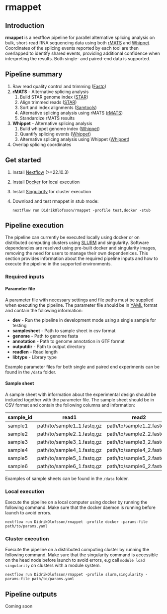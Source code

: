 # rmappet

## Introduction

**rmappet** is a nextflow pipeline for parallel alternative splicing analysis on bulk, short-read RNA sequencing data using both [rMATS](https://rnaseq-mats.sourceforge.net/) and [Whippet](https://github.com/timbitz/Whippet.jl). Coordinates of the splicing events reported by each tool are then overlapped to identify shared events, providing additional confidence when interpreting the results. Both single- and paired-end data is supported.

## Pipeline summary

1. Raw read quality control and trimming ([Fastp](https://github.com/OpenGene/fastp))
2. **rMATS** - Alternative splicing analysis
   1. Build STAR genome index ([STAR](https://github.com/alexdobin/STAR))
   2. Align trimmed reads ([STAR](https://github.com/alexdobin/STAR))
   3. Sort and index alignments ([Samtools](http://www.htslib.org/))
   4. Alternative splicing analysis using rMATS ([rMATS](http://www.htslib.org/))
   5. Standardize rMATS results
3. **Whippet** - Alternative splicing analysis
   1. Build whippet genome index ([Whippet](https://github.com/timbitz/Whippet.jl))
   2. Quantify splicing events ([Whippet](https://github.com/timbitz/Whippet.jl))
   3. Alternative splicing analysis using Whippet ([Whippet](https://github.com/timbitz/Whippet.jl))
4. Overlap splicing coordinates

## Get started

1. Install [Nextflow](https://www.nextflow.io/) (>=22.10.3)
2. Install [Docker](https://www.docker.com/) for local execution
3. Install [Singularity](https://sylabs.io/) for cluster execution
4. Download and test rmappet in stub mode:

   ```
   nextflow run DidrikOlofsson/rmappet -profile test,docker -stub
   ```

## Pipeline execution

The pipeline can currently be executed locally using docker or on distributed computing clusters using [SLURM](https://slurm.schedmd.com/) and singularity. Software dependencies are resolved using pre-built docker and singularity images, removing the need for users to manage their own dependenices. This section provides information about the required pipeline inputs and how to execute the pipeline in the supported environments.

### Required inputs

#### Parameter file

A parameter file with necessary settings and file paths must be supplied when executing the pipeline. The parameter file should be in [YAML](https://www.cloudbees.com/blog/yaml-tutorial-everything-you-need-get-started) format and contain the following information:

- **dev** - Run the pipeline in development mode using a single sample for testing
- **samplesheet** - Path to sample sheet in csv format
- **genome** - Path to genome fasta
- **annotation** - Path to genome annotation in GTF format
- **outputdir** - Path to output directory
- **readlen** - Read length
- **libtype** - Library type

Example parameter files for both single and paired end experiments can be found in the `/data` folder.

#### Sample sheet

A sample sheet with information about the experimental design should be included together with the parameter file. The sample sheet should be in CSV format and contain the following columns and information:

| sample_id | read1                      | read2                      | condition   |
| --------- | -------------------------- | -------------------------- | ----------- |
| sample1   | path/to/sample1_1.fastq.gz | path/to/sample1_2.fastq.gz | condition_a |
| sample2   | path/to/sample2_1.fastq.gz | path/to/sample2_2.fastq.gz | condition_a |
| sample3   | path/to/sample3_1.fastq.gz | path/to/sample3_2.fastq.gz | condition_a |
| sample4   | path/to/sample4_1.fastq.gz | path/to/sample4_2.fastq.gz | condition_b |
| sample5   | path/to/sample5_1.fastq.gz | path/to/sample5_2.fastq.gz | condition_b |
| sample6   | path/to/sample6_1.fastq.gz | path/to/sample6_2.fastq.gz | condition_b |

Examples of sample sheets can be found in the `/data` folder.

### Local execution

Execute the pipeline on a local computer using docker by running the following command. Make sure that the docker daemon is running before launch to avoid errors.

```
nextflow run DidrikOlofsson/rmappet -profile docker -params-file path/to/params.yaml
```

### Cluster execution

Execute the pipeline on a distributed computing cluster by running the following command. Make sure that the singularity command is accessible on the head node before launch to avoid errors, e.g call `module load singularity` on clusters with a module system.

```
nextflow run DidrikOlofsson/rmappet -profile slurm,singularity -params-file path/to/params.yaml
```

## Pipeline outputs

Coming soon
